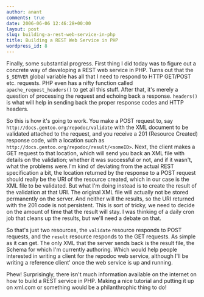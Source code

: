 ```yaml
---
author: anant
comments: true
date: 2006-06-06 12:46:28+00:00
layout: post
slug: building-a-rest-web-service-in-php
title: Building a REST Web Service in PHP
wordpress_id: 8
---
```


Finally, some substantial progress. First thing I did today was to figure out
a concrete way of developing a REST web service in PHP. Turns out that the
`$_SERVER` global variable has all that I need to respond to HTTP GET/POST
etc. requests. PHP even has a nifty function called
`apache_request_headers()` to get all this stuff. After that, it's merely a
question of processing the request and echoing back a response. `headers()`
is what will help in sending back the proper response codes and HTTP headers.

So this is how it's going to work. You make a POST request to, say
`http://docs.gentoo.org/repodoc/validate` with the XML document to be
validated attached to the request, and you receive a 201 (Resource Created)
response code, with a location such as
`http://docs.gentoo.org/repodoc/result/<someID>`. Next, the client makes a
GET request to that location, which will send you back an XML file with
details on the validation; whether it was successful or not, and if it
wasn't, what the problems were.I'm kind of deviating from the actual REST
specification a bit, the location returned by the response to a POST request
should really be the URI of the resource created, which in our case is the
XML file to be validated. But what I'm doing instead is to create the result
of the validation at that URI. The original XML file will actually not be
stored permanently on the server. And neither will the results, so the URI
returned with the 201 code is not persistent. This is sort of tricky, we need
to decide on the amount of time that the result will stay. I was thinking of
a daily cron job that cleans up the results, but we'll need a debate on that.

So that's just two resources, the `validate` resource responds to POST
requests, and the `result` resource responds to the GET requests. As simple
as it can get. The only XML that the server sends back is the result file,
the Schema for which I'm currently authoring. Which would help people
interested in writing a client for the repodoc web service, although I'll be
writing a reference client' once the web service is up and running.

Phew! Surprisingly, there isn't much information available on the internet on
how to build a REST service in PHP. Making a nice tutorial and putting it up
on xml.com or something would be a philanthrophic thing to do!

